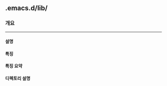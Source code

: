 ## .emacs.d/lib/
### 개요
---
#### 설명

#### 특징

#### 특징 요약

#### 디렉토리 설명

<!-- 내부 링크 -->
<!-- 상대 경로 정보 -->
<!-- 상위 디렉토리 정보 -->
[caches/]: ../../caches
[packages/]: ../../packages
[documents/]: ../../documents
[settings/]: ../../settings
[default/]: ../default
[test/]: ../test
[lib/]: ../lib
[var/]: ../var
[data/]: ../data
[keymap/]: ../keymap
[plugin/]: ../plugin
[syntax/]: ../syntax

<!-- 상위 파일 정보 -->
[CHANGELOG.md]: ../CHANGELOG.md
[ERRORLOG.md]: ../ERRORLOG.md
[README.md]: ../README.md
[TODO.org]: ../TODO.org
[settings.el]: ../settings.el
[first-settings.el]: ../first-settings.el
[last-settings.el]: ../last-settings.el
[customize-settings.el]: ../customize-settings.el
[simple-settings.el]: ../simple-settings.el

<!-- 현재 디렉토리 정보 -->

<!-- 현재 파일 정보 -->

<!-- 하위 디렉토리 정보 -->

<!-- 하위 파일 정보 -->

<!-- 절대 경로 -->

<!-- 외부 링크 -->
